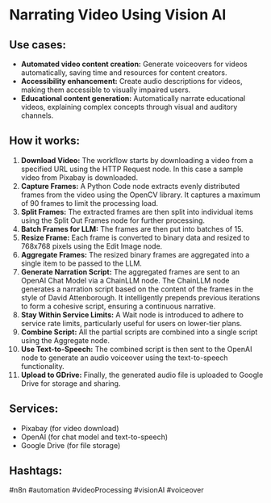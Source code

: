 # Narrating Video Using Vision AI

## Use cases:

- **Automated video content creation:** Generate voiceovers for videos automatically, saving time and resources for content creators.
- **Accessibility enhancement:** Create audio descriptions for videos, making them accessible to visually impaired users.
- **Educational content generation:** Automatically narrate educational videos, explaining complex concepts through visual and auditory channels.

## How it works:

1.  **Download Video:** The workflow starts by downloading a video from a specified URL using the HTTP Request node. In this case a sample video from Pixabay is downloaded.
2.  **Capture Frames:** A Python Code node extracts evenly distributed frames from the video using the OpenCV library. It captures a maximum of 90 frames to limit the processing load.
3.  **Split Frames:** The extracted frames are then split into individual items using the Split Out Frames node for further processing.
4.  **Batch Frames for LLM:** The frames are then put into batches of 15.
5.  **Resize Frame:** Each frame is converted to binary data and resized to 768x768 pixels using the Edit Image node.
6.  **Aggregate Frames:** The resized binary frames are aggregated into a single item to be passed to the LLM.
7.  **Generate Narration Script:** The aggregated frames are sent to an OpenAI Chat Model via a ChainLLM node. The ChainLLM node generates a narration script based on the content of the frames in the style of David Attenborough. It intelligently prepends previous iterations to form a cohesive script, ensuring a continuous narrative.
8.  **Stay Within Service Limits:** A Wait node is introduced to adhere to service rate limits, particularly useful for users on lower-tier plans.
9.  **Combine Script:** All the partial scripts are combined into a single script using the Aggregate node.
10. **Use Text-to-Speech:** The combined script is then sent to the OpenAI node to generate an audio voiceover using the text-to-speech functionality.
11. **Upload to GDrive:** Finally, the generated audio file is uploaded to Google Drive for storage and sharing.

## Services:

-   Pixabay (for video download)
-   OpenAI (for chat model and text-to-speech)
-   Google Drive (for file storage)

## Hashtags:

#n8n #automation #videoProcessing #visionAI #voiceover
